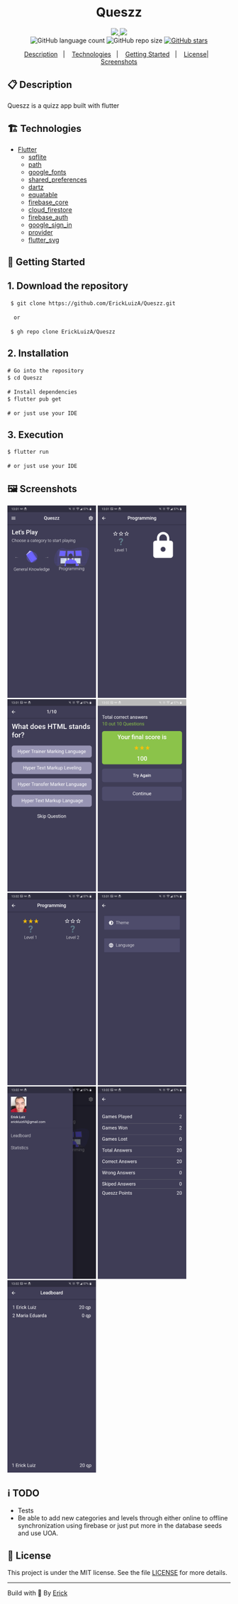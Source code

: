 <h1 align="center"> Queszz </h1>

<p align="center">
  <a href="https://github.com/ErickLuizA/Queszz/graphs/commit-activity" alt="Maintenance">
    <img src="https://img.shields.io/badge/Maintained%3F-yes-1EAE72.svg" />
  </a>

  <a href="./LICENSE" alt="License: MIT">
    <img src="https://img.shields.io/badge/License-MIT-1EAE72.svg" />
  </a>

<br/>

<img alt="GitHub language count" src="https://img.shields.io/github/languages/count/ErickLuizA/Queszz?color=blue">

<img alt="GitHub repo size" src="https://img.shields.io/github/repo-size/ErickLuizA/Queszz">

<a href="https://github.com/ErickLuizA/Queszz/stargazers">
  <img alt="GitHub stars" src="https://img.shields.io/github/stars/ErickLuizA/Queszz?style=social">
</a>

<p align="center">
  <a href="#clipboard-description">Description</a>&nbsp;&nbsp;&nbsp;|&nbsp;&nbsp;&nbsp;
  <a href="#building_construction-technologies">Technologies</a>&nbsp;&nbsp;&nbsp;|&nbsp;&nbsp;&nbsp;
  <a href="#rocket-getting-started">Getting Started</a>&nbsp;&nbsp;&nbsp;|&nbsp;&nbsp;&nbsp;
  <a href="#memo-license">License</a>|&nbsp;&nbsp;&nbsp;
  <a href="#framed_picture-screenshots">Screenshots</a>
</p>


## :clipboard: Description

Queszz is a quizz app built with flutter


## :building_construction: Technologies

- [Flutter](https://flutter.dev/)
  - [sqflite](https://pub.dev/packages/sqflite)
  - [path](https://pub.dev/packages/path)
  - [google_fonts](https://pub.dev/packages/google_fonts)
  - [shared_preferences](https://pub.dev/packages/shared_preferences)
  - [dartz](https://pub.dev/packages/dartz)
  - [equatable](https://pub.dev/packages/equatable)
  - [firebase_core](https://pub.dev/packages/firebase_core)
  - [cloud_firestore](https://pub.dev/packages/cloud_firestore)
  - [firebase_auth](https://pub.dev/packages/firebase_auth)
  - [google_sign_in](https://pub.dev/packages/google_sign_in)
  - [provider](https://pub.dev/packages/provider)
  - [flutter_svg](https://pub.dev/packages/flutter_svg)


## :rocket: Getting Started

## 1. Download the repository

```shell
 $ git clone https://github.com/ErickLuizA/Queszz.git
  
  or 

 $ gh repo clone ErickLuizA/Queszz
```

## 2. Installation

```shell
# Go into the repository
$ cd Queszz

# Install dependencies
$ flutter pub get 

# or just use your IDE
```

## 3. Execution

```shell
$ flutter run

# or just use your IDE
```

## :framed_picture: Screenshots

<div>
  <img alt="Queszz screen" src="./assets/Home_screen.png"  width="200"/>
  <img alt="Queszz screen" src="./assets/Levels_screen.png"  width="200"/>
  <img alt="Queszz screen" src="./assets/Question_screen.png"  width="200"/>
  <img alt="Queszz screen" src="./assets/Score_screen.png"  width="200"/>
  <img alt="Queszz screen" src="./assets/AfterStarLevels_screen.png"  width="200"/>
  <img alt="Queszz screen" src="./assets/Settings_screen.png"  width="200"/>
  <img alt="Queszz screen" src="./assets/Drawer.png"  width="200"/>
  <img alt="Queszz screen" src="./assets/Statistics_screen.png"  width="200"/>
  <img alt="Queszz screen" src="./assets/Leadboard_screen.png"  width="200"/>
</div>

## :information_source: TODO
  - Tests
  - Be able to add new categories and levels through either online to offline synchronization using firebase or just put more in the database seeds and use UOA.

## :memo: License



This project is under the MIT license. See the file [LICENSE](LICENSE) for more details.

---

Build with 💙 By [Erick](https://www.linkedin.com/in/erick-luiz-47151a1a4/)